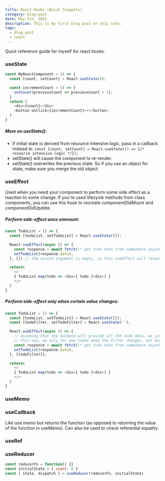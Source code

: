 ```yaml
---
title: React Hooks (Quick Snippets)
category: blog-post
date: May 5th, 2021
description: This is my first blog post on this site.
tags:
  - blog post
  - react
---
```


Quick reference guide for myself for react hooks.


### useState
```javascript
const MyReactComponent = () => {
  const [count, setCount] = React.useState(4);

  const incrementCount = () => {
    setCount(previousCount => previousCount + 1);
  }
  return (
    <div>{count}</div>
    <button onClick={incrementCount}>+</button>
  )
}
```
##### More on useState():
* If initial state is derived from resource intensive logic, pass in a callback instead ie: `const [count, setCount] = React.useState(() => {/* resource intensive logic */});`
* setState() will cause the component to re-render.
* setState() overwrites the previous state. So if you use an object for state, make sure you merge the old object.

### useEffect
Used when you need your component to perform some side effect as a reaction to some change. If you're used lifecycle methods from class components, you can use this hook to recreate *componentDidMount* and *componentDidUpdate*.

##### Perform side-effect once onmount:
```javascript
const TodoList = () => {
  const [todoList, setTodoList] = React.useState([]);

  React.useEffect(async () => {
    const response = await fetch(/* get todo data from somewhere asynchronously */);
    setTodoList(response.data);
  }, []) // the second argument is empty, so this useEffect will respond to no changes and only execute once.

  return(
    <>
    { TodoList.map(todo => <div>{ todo }<div>) }
    </>
  )
}
```
##### Perform side-effect only when certain value changes:
```javascript
const TodoList = () => {
  const [todoList, setTodoList] = React.useState([]);
  const [todoFilter, setTodoFilter] = React.useState('');

  React.useEffect(async () => {
    // assuming that the backend will provide all the todo data, we just have to specify the filter.
    // this way, we only for new todos when the filter changes, not during every render.
    const response = await fetch(/* get todo data from somewhere asynchronously with filter option */`?filter=${todoFilter}`);
    setTodoList(response.data);
  }, [todoFilter]);

  return(
    <>
    { TodoList.map(todo => <div>{ todo }<div>) }
    </>
  )
}
```
### useMemo
### useCallback
Like use memo but returns the function (as opposed to returning the value of the function in useMemo). Can also be used to check referential equality.
### useRef
### useReducer
```javascript
const reducerFn = function() {}
const initialState = { count: 0 }
const [ state, dispatch ] = useReducer(reducerFn, initialState)
```